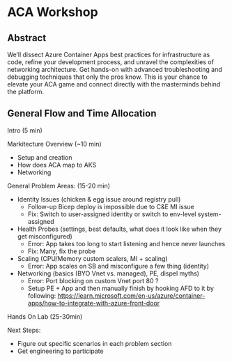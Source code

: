 # ACA Workshop

## Abstract 

We’ll dissect Azure Container Apps best practices for infrastructure as code, refine your development process, and unravel the complexities of networking architecture. Get hands-on with advanced troubleshooting and debugging techniques that only the pros know. This is your chance to elevate your ACA game and connect directly with the masterminds behind the platform.


## General Flow and Time Allocation

Intro (5 min)

Markitecture Overview (~10 min)
- Setup and creation
- How does ACA map to AKS
- Networking

General Problem Areas: (15-20 min)
- Identity Issues (chicken & egg issue around registry pull)
  - Follow-up Bicep deploy is impossible due to C&E MI issue
  - Fix: Switch to user-assigned identity or switch to env-level system-assigned
- Health Probes (settings, best defaults, what does it look like when they get misconfigured)
  - Error: App takes too long to start listening and hence never launches
  - Fix: Many, fix the probe
- Scaling (CPU/Memory custom scalers, MI + scaling)
  - Error: App scales on SB and misconfigure a few thing (identity)
- Networking (basics (BYO Vnet vs. managed), PE, dispel myths)
  - Error: Port blocking on custom Vnet port 80 ?
  - Setup PE + App and then manually finish by hooking AFD to it by following: https://learn.microsoft.com/en-us/azure/container-apps/how-to-integrate-with-azure-front-door


Hands On Lab (25-30min)


Next Steps:
- Figure out specific scenarios in each problem section
- Get engineering to participate
